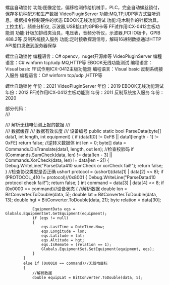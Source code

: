 螺丝自动锁付	功能:图像定位，偏移检测传给机械手，PLC，完全自动螺丝锁付，保存多机种配方和生产数据	
VideoPluginServer	功能:MQ,TP,UDP等方式监听消息，根椐指令控制硬件的状态
EBOOK无线功能测试	 功能:电木制作的针板治具，工控主机，频普分析仪, 示波器,USB接口的GPIB卡等
FF试作用ICX-0412主板功能测	功能:针板加排线夹治具，电压表，音频分析仪，示波器,PCI IO板卡，GPIB 488.2等
反制系统接入服务	功能:定时接收探测信号，解码16进制数据通过HTTP API接口发送到服务器保存

螺丝自动锁付	编程语言：C# opencv，nuget开源库等
VideoPluginServer	编程语言：C# winform tcp/udp MQ,HTTP等
EBOOK无线功能测试	编程语言：Visual basic
FF试作用ICX-0412主板功能测	编程语言：Visual basic
反制系统接入服务	编程语言：C# winform tcp/udp ,HTTP等

螺丝自动锁付	年份：2021
VideoPluginServer	年份：2019
EBOOK无线功能测试	年份：2012
FF试作用ICX-0412主板功能测	年份：2011
反制系统接入服务	年份：2020



部分代码：	
       /// <summary>
        /// 解析无线电侦测上报的数据
        /// </summary>
        /// <param name="data1">数据缓存</param>
        /// <param name="len">数据有效长度</param>
        /// <param name="equipment">设备编号</param>
        public static bool ParseData(byte[] data1, int length, int equipment)
        {
            if (data1[0] != 0xFB || data1[length - 1] != 0xFE)
                return false;
            //逆转义数据体
            int len = 0;
            byte[] data = Commands.DisTranslate(data1, length, out len);
            //检查校验码
            if (Commands.SumCheck(data, len) != data[len - 3] || Commands.XorCheck(data, len) != data[len - 2])
            {
                Debug.WriteLine("ParseData410 sumCheck or xorCheck fail!");
                return false;
            }
            //检查协议类型是否正确
            ushort protocol = (ushort)(data[1] | data[2] << 8);
            if (PROTOCOL_410 != protocol)//0x8001
            {
                Debug.WriteLine("ParseData410 protocol check fail!");
                return false;
            }
            int command = data[3] | data[4] << 8;
            if (0x0000 == command)//设备状态
            {
                //解析数据
                double lon = BitConverter.ToDouble(data, 5);
                double lat = BitConverter.ToDouble(data, 13);
                double hgt = BitConverter.ToDouble(data, 21);
                byte relation = data[30];

                EquipmentData eqs = Globals.EquipmentSet.GetEquipment(equipment);
                if (eqs != null)
                {
                    eqs.LastTime = DateTime.Now;
                    eqs.Longitude = lon;
                    eqs.Latitude = lat;
                    eqs.Altitude = hgt;
                    eqs.IsRemote = (relation == 1);
                    Globals.EquipmentSet.SetEquipment(equipment, eqs);
                }
            }
            else if (0x0010 == command)//无线电目标
            {
                //解析数据
                double equipLat = BitConverter.ToDouble(data, 5);  
